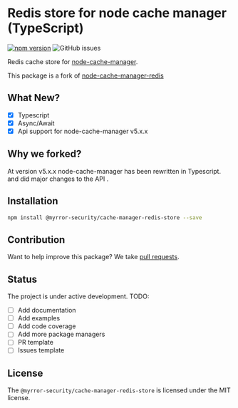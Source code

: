 # Redis store for node cache manager (TypeScript)
[![npm version](https://badge.fury.io/js/@myrror-security%2Fcache-manager-redis-store.svg)](https://badge.fury.io/js/cache-manager-redis-store)
![GitHub issues](https://img.shields.io/github/issues/blindspot-security/node-cache-manager-redis-store)

Redis cache store for [node-cache-manager](https://github.com/node-cache-manager/node-cache-manager).

This package is a fork of [node-cache-manager-redis](https://github.com/dabroek/node-cache-manager-redis-store)

## What New?
* [x] Typescript
* [x] Async/Await
* [x] Api support for node-cache-manager v5.x.x

## Why we forked?
At version v5.x.x node-cache-manager has been rewritten in Typescript. and did major changes to the API .



Installation
------------
```sh
npm install @myrror-security/cache-manager-redis-store --save
```

Contribution
------------
Want to help improve this package? We take [pull requests](https://github.com/blindspot-security/node-cache-manager-redis-store/pulls).

## Status
The project is under active development.
TODO:
* [ ] Add documentation
* [ ] Add examples
* [ ] Add code coverage
* [ ] Add more package managers
* [ ] PR template
* [ ] Issues template

License
-------
The `@myrror-security/cache-manager-redis-store` is licensed under the MIT license.
